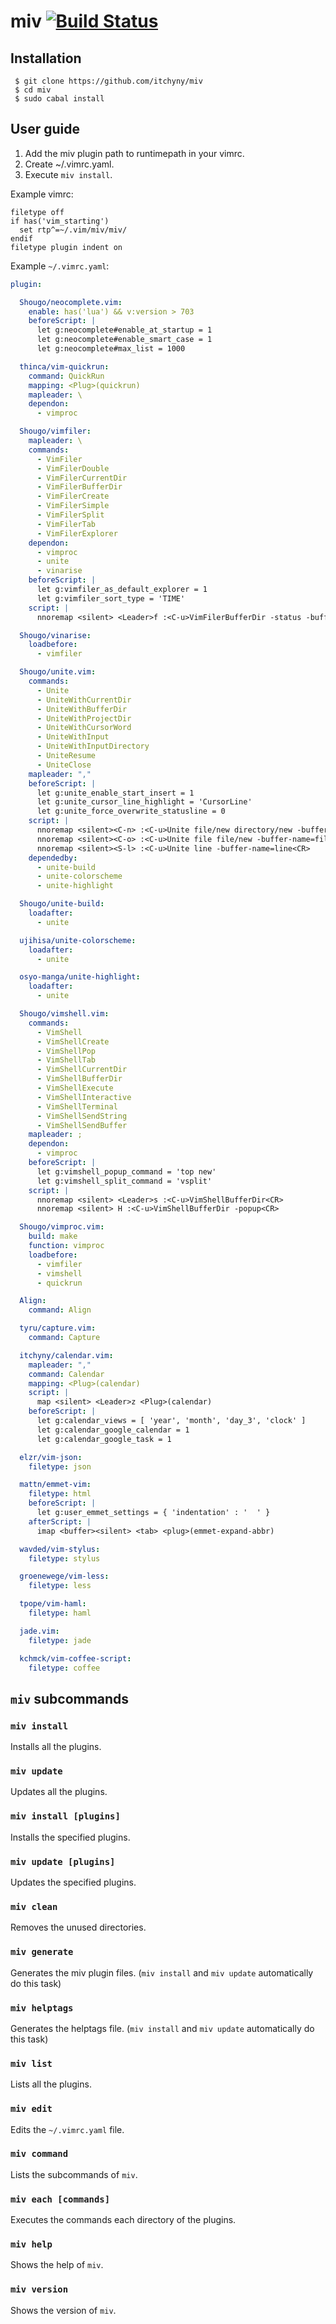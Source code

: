 # miv [![Build Status](https://travis-ci.org/itchyny/miv.png?branch=master)](https://travis-ci.org/itchyny/miv)

## Installation

```
 $ git clone https://github.com/itchyny/miv
 $ cd miv
 $ sudo cabal install
```

## User guide
1. Add the miv plugin path to runtimepath in your vimrc.
2. Create ~/.vimrc.yaml.
3. Execute `miv install`.

Example vimrc:
```vim
filetype off
if has('vim_starting')
  set rtp^=~/.vim/miv/miv/
endif
filetype plugin indent on
```

Example `~/.vimrc.yaml`:
```yaml
plugin:

  Shougo/neocomplete.vim:
    enable: has('lua') && v:version > 703
    beforeScript: |
      let g:neocomplete#enable_at_startup = 1
      let g:neocomplete#enable_smart_case = 1
      let g:neocomplete#max_list = 1000

  thinca/vim-quickrun:
    command: QuickRun
    mapping: <Plug>(quickrun)
    mapleader: \
    dependon:
      - vimproc

  Shougo/vimfiler:
    mapleader: \
    commands:
      - VimFiler
      - VimFilerDouble
      - VimFilerCurrentDir
      - VimFilerBufferDir
      - VimFilerCreate
      - VimFilerSimple
      - VimFilerSplit
      - VimFilerTab
      - VimFilerExplorer
    dependon:
      - vimproc
      - unite
      - vinarise
    beforeScript: |
      let g:vimfiler_as_default_explorer = 1
      let g:vimfiler_sort_type = 'TIME'
    script: |
      nnoremap <silent> <Leader>f :<C-u>VimFilerBufferDir -status -buffer-name=vimfiler -auto-cd<CR>

  Shougo/vinarise:
    loadbefore:
      - vimfiler

  Shougo/unite.vim:
    commands:
      - Unite
      - UniteWithCurrentDir
      - UniteWithBufferDir
      - UniteWithProjectDir
      - UniteWithCursorWord
      - UniteWithInput
      - UniteWithInputDirectory
      - UniteResume
      - UniteClose
    mapleader: ","
    beforeScript: |
      let g:unite_enable_start_insert = 1
      let g:unite_cursor_line_highlight = 'CursorLine'
      let g:unite_force_overwrite_statusline = 0
    script: |
      nnoremap <silent><C-n> :<C-u>Unite file/new directory/new -buffer-name=file/new,directory/new<CR>
      nnoremap <silent><C-o> :<C-u>Unite file file/new -buffer-name=file<CR>
      nnoremap <silent><S-l> :<C-u>Unite line -buffer-name=line<CR>
    dependedby:
      - unite-build
      - unite-colorscheme
      - unite-highlight

  Shougo/unite-build:
    loadafter:
      - unite

  ujihisa/unite-colorscheme:
    loadafter:
      - unite

  osyo-manga/unite-highlight:
    loadafter:
      - unite

  Shougo/vimshell.vim:
    commands:
      - VimShell
      - VimShellCreate
      - VimShellPop
      - VimShellTab
      - VimShellCurrentDir
      - VimShellBufferDir
      - VimShellExecute
      - VimShellInteractive
      - VimShellTerminal
      - VimShellSendString
      - VimShellSendBuffer
    mapleader: ;
    dependon:
      - vimproc
    beforeScript: |
      let g:vimshell_popup_command = 'top new'
      let g:vimshell_split_command = 'vsplit'
    script: |
      nnoremap <silent> <Leader>s :<C-u>VimShellBufferDir<CR>
      nnoremap <silent> H :<C-u>VimShellBufferDir -popup<CR>

  Shougo/vimproc.vim:
    build: make
    function: vimproc
    loadbefore:
      - vimfiler
      - vimshell
      - quickrun

  Align:
    command: Align

  tyru/capture.vim:
    command: Capture

  itchyny/calendar.vim:
    mapleader: ","
    command: Calendar
    mapping: <Plug>(calendar)
    script: |
      map <silent> <Leader>z <Plug>(calendar)
    beforeScript: |
      let g:calendar_views = [ 'year', 'month', 'day_3', 'clock' ]
      let g:calendar_google_calendar = 1
      let g:calendar_google_task = 1

  elzr/vim-json:
    filetype: json

  mattn/emmet-vim:
    filetype: html
    beforeScript: |
      let g:user_emmet_settings = { 'indentation' : '  ' }
    afterScript: |
      imap <buffer><silent> <tab> <plug>(emmet-expand-abbr)

  wavded/vim-stylus:
    filetype: stylus

  groenewege/vim-less:
    filetype: less

  tpope/vim-haml:
    filetype: haml

  jade.vim:
    filetype: jade

  kchmck/vim-coffee-script:
    filetype: coffee
```

## `miv` subcommands
### `miv install`
Installs all the plugins.

### `miv update`
Updates all the plugins.

### `miv install [plugins]`
Installs the specified plugins.

### `miv update [plugins]`
Updates the specified plugins.

### `miv clean`
Removes the unused directories.

### `miv generate`
Generates the miv plugin files. (`miv install` and `miv update` automatically do this task)

### `miv helptags`
Generates the helptags file. (`miv install` and `miv update` automatically do this task)

### `miv list`
Lists all the plugins.

### `miv edit`
Edits the `~/.vimrc.yaml` file.

### `miv command`
Lists the subcommands of `miv`.

### `miv each [commands]`
Executes the commands each directory of the plugins.

### `miv help`
Shows the help of `miv`.

### `miv version`
Shows the version of `miv`.

